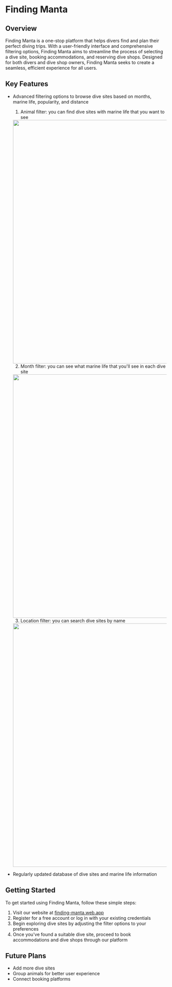 # Finding Manta

## Overview

Finding Manta is a one-stop platform that helps divers find and plan their perfect diving trips. With a user-friendly interface and comprehensive filtering options, Finding Manta aims to streamline the process of selecting a dive site, booking accommodations, and reserving dive shops. Designed for both divers and dive shop owners, Finding Manta seeks to create a seamless, efficient experience for all users.

## Key Features

- Advanced filtering options to browse dive sites based on months, marine life, popularity, and distance
  1. Animal filter: you can find dive sites with marine life that you want to see
  <img src="https://user-images.githubusercontent.com/80349718/237203624-896fd64f-5285-4a8f-a6fb-f67bed3543e7.gif" width="760px"/>
  
  
  2. Month filter: you can see what marine life that you'll see in each dive site
  <img src="https://user-images.githubusercontent.com/80349718/237203616-8694272e-8eed-445f-a812-3fa6848d22e7.gif" width="760px" />
  
  
  3. Location filter: you can search dive sites by name
  <img src="https://user-images.githubusercontent.com/80349718/237203624-896fd64f-5285-4a8f-a6fb-f67bed3543e7.gif" width="760px" />


- Regularly updated database of dive sites and marine life information

## Getting Started

To get started using Finding Manta, follow these simple steps:

1. Visit our website at [finding-manta.web.app](https://finding-manta.web.app/)
2. Register for a free account or log in with your existing credentials
3. Begin exploring dive sites by adjusting the filter options to your preferences
4. Once you've found a suitable dive site, proceed to book accommodations and dive shops through our platform

## Future Plans
- Add more dive sites
- Group animals for better user experience
- Connect booking platforms
